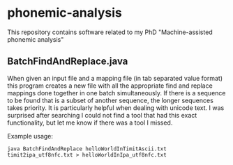 # phonemic-analysis
This repository contains software related to my PhD "Machine-assisted phonemic analysis"

## BatchFindAndReplace.java 

When given an input file and a mapping file (in tab separated value format) this program creates a new file with all the appropriate find and replace mappings done together in one batch simultaneously. If there is a sequence to be found that is a subset of another sequence, the longer sequences takes priority. It is particularly helpful when dealing with unicode text. I was surprised after searching I could not find a tool that had this exact functionality, but let me know if there was a tool I missed.

Example usage:

`java BatchFindAndReplace helloWorldInTimitAscii.txt timit2ipa_utf8nfc.txt > helloWorldInIpa_utf8nfc.txt`
